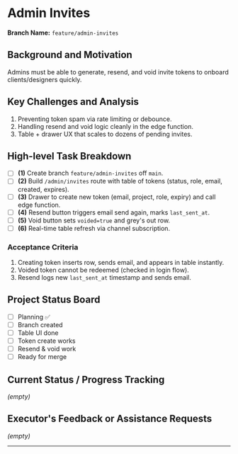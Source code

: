 # Admin Invites

**Branch Name:** `feature/admin-invites`

## Background and Motivation
Admins must be able to generate, resend, and void invite tokens to onboard clients/designers quickly.

## Key Challenges and Analysis
1. Preventing token spam via rate limiting or debounce.
2. Handling resend and void logic cleanly in the edge function.
3. Table + drawer UX that scales to dozens of pending invites.

## High-level Task Breakdown
- [ ] **(1)** Create branch `feature/admin-invites` off `main`.
- [ ] **(2)** Build `/admin/invites` route with table of tokens (status, role, email, created, expires).
- [ ] **(3)** Drawer to create new token (email, project, role, expiry) and call edge function.
- [ ] **(4)** Resend button triggers email send again, marks `last_sent_at`.
- [ ] **(5)** Void button sets `voided=true` and grey's out row.
- [ ] **(6)** Real-time table refresh via channel subscription.

### Acceptance Criteria
1. Creating token inserts row, sends email, and appears in table instantly.
2. Voided token cannot be redeemed (checked in login flow).
3. Resend logs new `last_sent_at` timestamp and sends email.

## Project Status Board
- [ ] Planning ✅
- [ ] Branch created
- [ ] Table UI done
- [ ] Token create works
- [ ] Resend & void work
- [ ] Ready for merge

## Current Status / Progress Tracking
*(empty)*

## Executor's Feedback or Assistance Requests
*(empty)*

--- 
